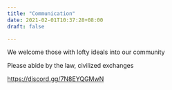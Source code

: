 ```yaml
---
title: "Communication"
date: 2021-02-01T10:37:28+08:00
draft: false

---
```




We welcome those with lofty ideals into our community



Please abide by the law, civilized exchanges



 https://discord.gg/7N8EYQGMwN

